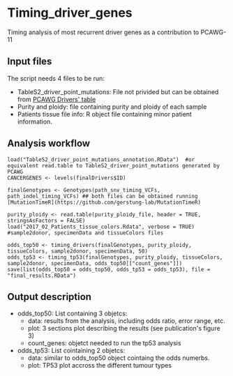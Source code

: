 # Timing_driver_genes
Timing analysis of most recurrent driver genes as a contribution to PCAWG-11


## Input files

The script needs 4 files to be run:

- TableS2_driver_point_mutations: File not privided but can be obtained from [PCAWG Drivers' table](https://www.synapse.org/#!Synapse:syn11639580)
- Purity and ploidy: file containing purity and ploidy of each sample
- Patients tissue file info: R object file containing minor patient information.

## Analysis workflow
```
load("TableS2_driver_point_mutations_annotation.RData")  #or equivalent read.table to TableS2_driver_point_mutations generated by PCAWG
CANCERGENES <- levels(finalDrivers$ID)

finalGenotypes <- Genotypes(path_snv_timing_VCFs, path_indel_timing_VCFs) ## both files can be obtained running [MutationTimeR](https://github.com/gerstung-lab/MutationTimeR)

purity_ploidy <- read.table(purity_ploidy_file, header = TRUE, stringsAsFactors = FALSE)
load("2017_02_Patients_tissue_colors.Rdata", verbose = TRUE) #sample2donor, specimenData and tissueColors files

odds_top50 <- timing_drivers(finalGenotypes, purity_ploidy, tissueColors, sample2donor, specimenData, 50)
odds_tp53 <- timing_tp53(finalGenotypes, purity_ploidy, tissueColors, sample2donor, specimenData, odds_top50[["count_genes"]])
save(list(odds_top50 = odds_top50, odds_tp53 = odds_tp53), file = "final_results.RData")
```

## Output description

- odds_top50: List containing 3 objetcs:
  - data: results from the analysis, including odds ratio, error range, etc.
  - plot: 3 sections plot describing the results (see publication's figure 3)
  - count_genes: objetct needed to run the tp53 analysis
- odds_tp53: List cointaining 2 objetcs:
  - data: similar to odds_top50 object cointaing the odds numerbs.
  - plot: TP53 plot accross the different tumour types
